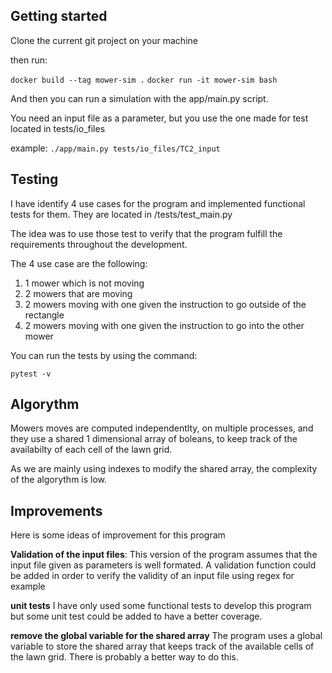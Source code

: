 ## Getting started

Clone the current git project on your machine

then run:

`docker build --tag mower-sim .`
`docker run -it mower-sim bash`

And then you can run a simulation with the app/main.py script.

You need an input file as a parameter, but you use the one made for test located in tests/io_files

example:
`./app/main.py tests/io_files/TC2_input`

## Testing

I have identify 4 use cases for the program and implemented functional tests for them. They are located in /tests/test_main.py

The idea was to use those test to verify that the program fulfill the requirements throughout the development.

The 4 use case are the following:

1. 1 mower which is not moving
2. 2 mowers that are moving
3. 2 mowers moving with one given the instruction to go outside of the rectangle
4. 2 mowers moving with one given the instruction to go into the other mower

You can run the tests by using the command:

`pytest -v`

## Algorythm

Mowers moves are computed independentlty, on multiple processes, and they use a shared 1 dimensional array of boleans, to keep track of the availabilty of each cell of the lawn grid.

As we are mainly using indexes to modify the shared array, the complexity of the algorythm is low.

## Improvements

Here is some ideas of improvement for this program

**Validation of the input files**:
This version of the program assumes that the input file given as parameters is well formated. A validation function could be added in order to verify the validity of an input file using regex for example

**unit tests**
I have only used some functional tests to develop this program but some unit test could be added to have a better coverage.

**remove the global variable for the shared array**
The program uses a global variable to store the shared array that keeps track of the available cells of the lawn grid. There is probably a better way to do this.

